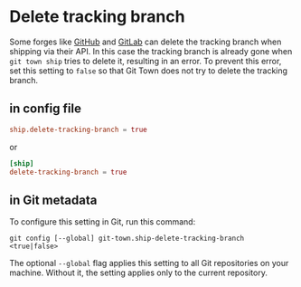 # Delete tracking branch

Some forges like
[GitHub](https://docs.github.com/en/repositories/configuring-branches-and-merges-in-your-repository/configuring-pull-request-merges/managing-the-automatic-deletion-of-branches)
and
[GitLab](http://ncugw.phy.ncu.edu.tw/gitlab/help/user/project/merge_requests/getting_started.md#deleting-the-source-branch)
can delete the tracking branch when shipping via their API. In this case the
tracking branch is already gone when `git town ship` tries to delete it,
resulting in an error. To prevent this error, set this setting to `false` so
that Git Town does not try to delete the tracking branch.

## in config file

```toml
ship.delete-tracking-branch = true
```

or

```toml
[ship]
delete-tracking-branch = true
```

## in Git metadata

To configure this setting in Git, run this command:

```wrap
git config [--global] git-town.ship-delete-tracking-branch <true|false>
```

The optional `--global` flag applies this setting to all Git repositories on
your machine. Without it, the setting applies only to the current repository.
